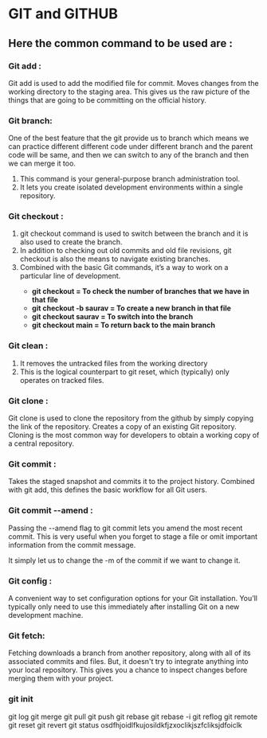 # GIT and GITHUB

<h2>Here the common command to be used are :</h2>
<h3>Git add :</h3>
        Git add is used to add the modified file for commit. Moves changes from the working directory to the staging area.
        This gives us the raw picture of the things that are going to be committing on the official history.
<h3> Git branch: </h3>
                One of the best feature that the git provide us to branch
                which means we can practice different different code under different branch and the parent code will be same,
                and then we can switch to any of the branch and then we can merge it too.
                <ol>
                <li>This command is your general-purpose branch administration tool.</li> 
                <li>It lets you create isolated development environments within a single repository.</li>
                </ol>

<h3>Git checkout :</h3> 
                <ol>
                <li>git checkout command is used to switch between the branch and it is also used to create the branch.</li>
                <li>In addition to checking out old commits and old file revisions, git checkout is also the means to navigate existing branches.</li>
                <li>Combined with the basic Git commands, it’s a way to work on a particular line of development.</li>
                 <ul><b>
                 <li>git checkout = To check the number of branches that we have in that file</li>
                <li>git checkout -b saurav = To create a new branch in that file</li>
                <li>git checkout saurav = To switch into the branch</li>
                <li>git checkout main = To return back to the main branch</li>  </b>     
                </ul>
                </ol>
<h3>Git clean :</h3>  
                <ol>
                <li>  It removes the untracked files from the working directory </li>
                <li> This is the logical counterpart to git reset, which (typically) only operates on tracked files.</li>
                </ol>
<h3>Git clone : </h3>
                <p>Git clone is used to clone the repository from the github by simply copying the link of the repository.
                Creates a copy of an existing Git repository. Cloning is the most common way for developers to obtain a working copy of a central repository.</p>

<h3>Git commit :</h3>
                <p>Takes the staged snapshot and commits it to the project history. Combined with git add, this defines the basic workflow for all Git users.</p>


<h3>Git commit --amend :</h3>
                <p>Passing the --amend flag to git commit lets you amend the most recent commit. This is very useful when you forget to stage a file or omit important information from the commit message.</p>
                <p> It simply let us to change the -m of the commit if we want to change it. </p>
                 
<h3>Git config : </h3>
                <p>A convenient way to set configuration options for your Git installation. You’ll typically only need to use this immediately after installing Git on a new development machine.</p>


<h3>Git fetch: </h3>
                <p>Fetching downloads a branch from another repository, along with all of its associated commits and files. But, it doesn't try to integrate anything into your local repository. This gives you a chance to inspect changes before merging them with your project.</p>

                
<h3>git init</h3>
git log
git merge
git pull
git push
git rebase
git rebase -i
git reflog
git remote
git reset
git revert
git status
osdfhjoidlfkujosildkfjzxoclikjszfcliksjdfoiclk
